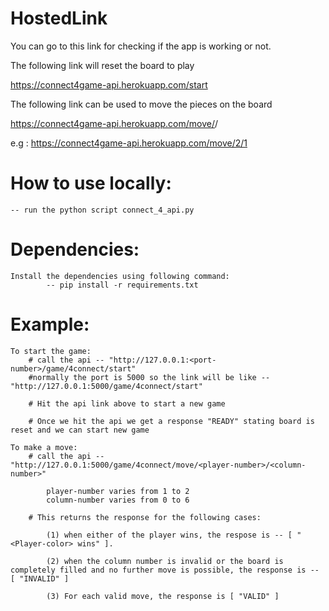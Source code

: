 # HostedLink
You can go to this link for checking if the app is working or not.



The following link will reset the board to play

https://connect4game-api.herokuapp.com/start

The following link can be used to move the pieces on the board

https://connect4game-api.herokuapp.com/move/<player number>/<tile number>

e.g : https://connect4game-api.herokuapp.com/move/2/1




# How to use locally:
	-- run the python script connect_4_api.py

# Dependencies:
	Install the dependencies using following command:
			-- pip install -r requirements.txt
	


# Example:

	To start the game:
		# call the api -- "http://127.0.0.1:<port-number>/game/4connect/start"
		#normally the port is 5000 so the link will be like --"http://127.0.0.1:5000/game/4connect/start"

		# Hit the api link above to start a new game

		# Once we hit the api we get a response "READY" stating board is reset and we can start new game

	To make a move:
		# call the api -- "http://127.0.0.1:5000/game/4connect/move/<player-number>/<column-number>"

			player-number varies from 1 to 2
			column-number varies from 0 to 6

		# This returns the response for the following cases:

			(1) when either of the player wins, the respose is -- [ "<Player-color> wins" ].

			(2) when the column number is invalid or the board is completely filled and no further move is possible, the response is -- [ "INVALID" ]

			(3) For each valid move, the response is [ "VALID" ]


